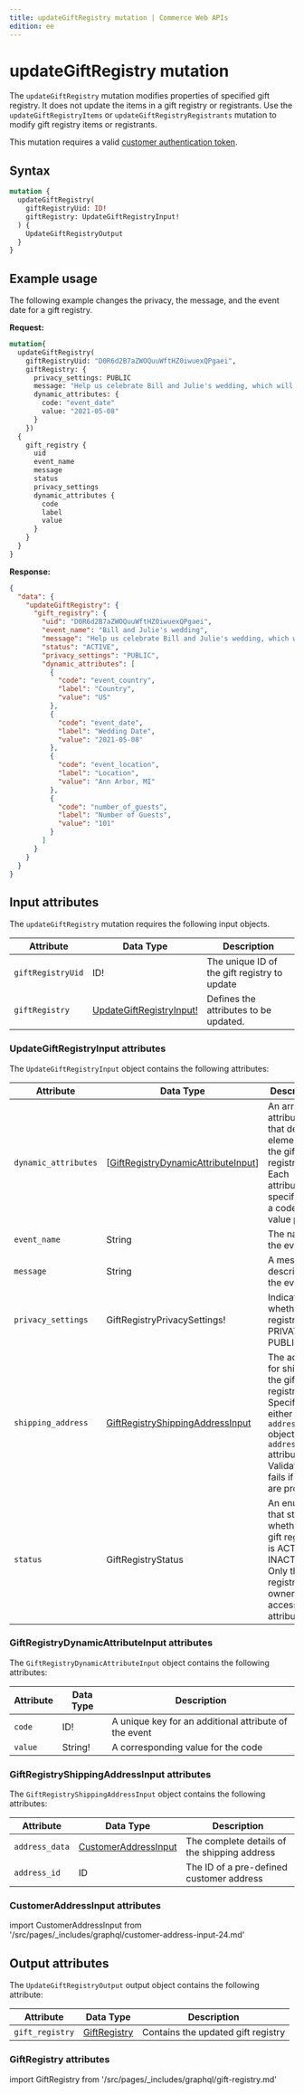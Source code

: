 ```yaml
---
title: updateGiftRegistry mutation | Commerce Web APIs
edition: ee
---
```


# updateGiftRegistry mutation

The `updateGiftRegistry` mutation modifies properties of specified gift registry. It does not update the items in a gift registry or registrants. Use the `updateGiftRegistryItems` or `updateGiftRegistryRegistrants` mutation to modify gift registry items or registrants.

This mutation requires a valid [customer authentication token](../../customer/mutations/generate-token.md).

## Syntax

```graphql
mutation {
  updateGiftRegistry(
    giftRegistryUid: ID!
    giftRegistry: UpdateGiftRegistryInput!
  ) {
    UpdateGiftRegistryOutput
  }
}
```

## Example usage

The following example changes the privacy, the message, and the event date for a gift registry.

**Request:**

```graphql
mutation{
  updateGiftRegistry(
    giftRegistryUid: "D0R6d2B7aZWOQuuWftHZ0iwuexQPgaei",
    giftRegistry: {
      privacy_settings: PUBLIC
      message: "Help us celebrate Bill and Julie's wedding, which will be held on May 8, 2021"
      dynamic_attributes: {
        code: "event_date"
        value: "2021-05-08"
      }
    })
  {
    gift_registry {
      uid
      event_name
      message
      status
      privacy_settings
      dynamic_attributes {
        code
        label
        value
      }
    }
  }
}
```

**Response:**

```json
{
  "data": {
    "updateGiftRegistry": {
      "gift_registry": {
        "uid": "D0R6d2B7aZWOQuuWftHZ0iwuexQPgaei",
        "event_name": "Bill and Julie's wedding",
        "message": "Help us celebrate Bill and Julie's wedding, which will be held on May 8, 2021",
        "status": "ACTIVE",
        "privacy_settings": "PUBLIC",
        "dynamic_attributes": [
          {
            "code": "event_country",
            "label": "Country",
            "value": "US"
          },
          {
            "code": "event_date",
            "label": "Wedding Date",
            "value": "2021-05-08"
          },
          {
            "code": "event_location",
            "label": "Location",
            "value": "Ann Arbor, MI"
          },
          {
            "code": "number_of_guests",
            "label": "Number of Guests",
            "value": "101"
          }
        ]
      }
    }
  }
}
```

## Input attributes

The `updateGiftRegistry` mutation requires the following input objects.

Attribute |  Data Type | Description
--- | --- | ---
`giftRegistryUid` | ID! | The unique ID of the gift registry to update
`giftRegistry` | [UpdateGiftRegistryInput!](#updategiftregistryinput-attributes) | Defines the attributes to be updated.

### UpdateGiftRegistryInput attributes

The `UpdateGiftRegistryInput` object contains the following attributes:

Attribute |  Data Type | Description
--- | --- | ---
`dynamic_attributes` | [[GiftRegistryDynamicAttributeInput](#giftregistrydynamicattributeinput-attributes)] | An array of attributes that define elements of the gift registry. Each attribute is specified as a code-value pair
`event_name` | String | The name of the event
`message` | String | A message describing the event
`privacy_settings` | GiftRegistryPrivacySettings! | Indicates whether the registry is PRIVATE or PUBLIC
`shipping_address` | [GiftRegistryShippingAddressInput](#giftregistryshippingaddressinput-attributes) | The address for shipping the gift registry. Specify either the `address_data` object or the `address_id` attribute. Validation fails if both are provided
`status` | GiftRegistryStatus | An enum that states whether the gift registry is ACTIVE or INACTIVE. Only the registry owner can access this attribute

### GiftRegistryDynamicAttributeInput attributes

The `GiftRegistryDynamicAttributeInput` object contains the following attributes:

Attribute |  Data Type | Description
--- | --- | ---
`code` | ID! | A unique key for an additional attribute of the event
`value` | String! | A corresponding value for the code

### GiftRegistryShippingAddressInput attributes

The `GiftRegistryShippingAddressInput` object contains the following attributes:

Attribute |  Data Type | Description
--- | --- | ---
`address_data` | [CustomerAddressInput](#customeraddressinput-attributes) | The complete details of the shipping address
`address_id` | ID | The ID of a pre-defined customer address

### CustomerAddressInput attributes

import CustomerAddressInput from '/src/pages/_includes/graphql/customer-address-input-24.md'

<CustomerAddressInput />

## Output attributes

The `UpdateGiftRegistryOutput` output object contains the following attribute:

Attribute |  Data Type | Description
--- | --- | ---
`gift_registry` | [GiftRegistry](#giftregistry-attributes) | Contains the updated gift registry

### GiftRegistry attributes

import GiftRegistry from '/src/pages/_includes/graphql/gift-registry.md'

<GiftRegistry />
